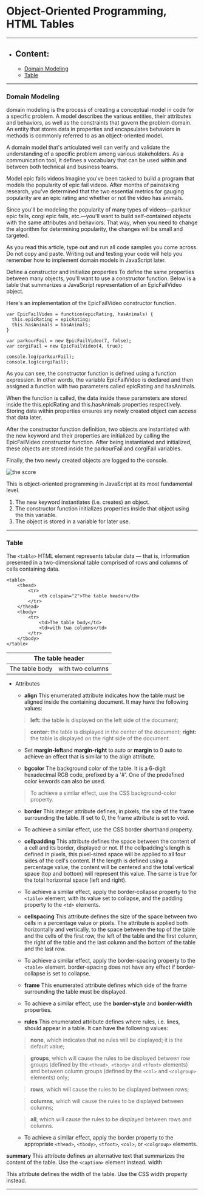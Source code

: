 # Object-Oriented Programming, HTML Tables

-------

* ## Content:
    * [Domain Modeling](#domain-modeling)
    * [Table](#table)

----------

### Domain Modeling

domain modeling is the process of creating a conceptual model in code for a specific problem. A model describes the various entities, their attributes and behaviors, as well as the constraints that govern the problem domain. An entity that stores data in properties and encapsulates behaviors in methods is commonly referred to as an object-oriented model.

A domain model that's articulated well can verify and validate the understanding of a specific problem among various stakeholders. As a communication tool, it defines a vocabulary that can be used within and between both technical and business teams.

Model epic fails videos
Imagine you've been tasked to build a program that models the popularity of epic fail videos. After months of painstaking research, you've determined that the two essential metrics for gauging popularity are an epic rating and whether or not the video has animals.

Since you'll be modeling the popularity of many types of videos—parkour epic fails, corgi epic fails, etc.—you'll want to build self-contained objects with the same attributes and behaviors. That way, when you need to change the algorithm for determining popularity, the changes will be small and targeted.

As you read this article, type out and run all code samples you come across. Do not copy and paste. Writing out and testing your code will help you remember how to implement domain models in JavaScript later.

Define a constructor and initialize properties
To define the same properties between many objects, you'll want to use a constructor function. Below is a table that summarizes a JavaScript representation of an EpicFailVideo object.

Here's an implementation of the EpicFailVideo constructor function.

```
var EpicFailVideo = function(epicRating, hasAnimals) {
  this.epicRating = epicRating;
  this.hasAnimals = hasAnimals;
}

var parkourFail = new EpicFailVideo(7, false);
var corgiFail = new EpicFailVideo(4, true);

console.log(parkourFail);
console.log(corgiFail);
```

As you can see, the constructor function is defined using a function expression. In other words, the variable EpicFailVideo is declared and then assigned a function with two parameters called epicRating and hasAnimals.

When the function is called, the data inside these parameters are stored inside the this.epicRating and this.hasAnimals properties respectively. Storing data within properties ensures any newly created object can access that data later.

After the constructor function definition, two objects are instantiated with the new keyword and their properties are initialized by calling the EpicFailVideo constructor function. After being instantiated and initialized, these objects are stored inside the parkourFail and corgiFail variables.

Finally, the two newly created objects are logged to the console.

![the score](https://camo.githubusercontent.com/55928963ae0dc919186799ab35c1cd669724ddbeb0658d0ca4b9e79b38e1804e/68747470733a2f2f692e696d6775722e636f6d2f47326250456c462e706e67)


This is object-oriented programming in JavaScript at its most fundamental level.

1. The new keyword instantiates (i.e. creates) an object.
2. The constructor function initializes properties inside that object using the this variable.
3. The object is stored in a variable for later use.

-------------

### Table

The ``<table>`` HTML element represents tabular data — that is, information presented in a two-dimensional table comprised of rows and columns of cells containing data.

```
<table>
    <thead>
        <tr>
            <th colspan="2">The table header</th>
        </tr>
    </thead>
    <tbody>
        <tr>
            <td>The table body</td>
            <td>with two columns</td>
        </tr>
    </tbody>
</table>
```
<table>
    <thead>
        <tr>
            <th colspan="2">The table header</th>
        </tr>
    </thead>
    <tbody>
        <tr>
            <td>The table body</td>
            <td>with two columns</td>
        </tr>
    </tbody>
</table>

* Attributes
    * **align**  This enumerated attribute indicates how the table must be aligned inside the containing document. It may have the following values:

    > **left:** the table is displayed on the left side of the document;

    > **center:** the table is displayed in the center of the document;
    > **right:** the table is displayed on the right side of the document.

    * Set **margin-left**and **margin-right** to auto or **margin** to 0 auto to achieve an effect that is similar to the align attribute.

    * **bgcolor**  The background color of the table. It is a 6-digit hexadecimal RGB code, prefixed by a '#'. One of the predefined color kewords can also be used.

    > To achieve a similar effect, use the CSS background-color property.

    * **border** This integer attribute defines, in pixels, the size of the frame surrounding the table. If set to 0, the frame attribute is set to void.

    * To achieve a similar effect, use the CSS border shorthand property.

    * **cellpadding**  This attribute defines the space between the content of a cell and its border, displayed or not. If the cellpadding's length is defined in pixels, this pixel-sized space will be applied to all four sides of the cell's content. If the length is defined using a percentage value, the content will be centered and the total vertical space (top and bottom) will represent this value. The same is true for the total horizontal space (left and right).

    * To achieve a similar effect, apply the border-collapse property to the ``<table>`` element, with its value set to collapse, and the padding property to the ``<td>`` elements.

    * **cellspacing**  This attribute defines the size of the space between two cells in a percentage value or pixels. The attribute is applied both horizontally and vertically, to the space between the top of the table and the cells of the first row, the left of the table and the first column, the right of the table and the last column and the bottom of the table and the last row.

    * To achieve a similar effect, apply the border-spacing property to the ``<table>`` element. border-spacing does not have any effect if border-collapse is set to collapse.

    * **frame**  This enumerated attribute defines which side of the frame surrounding the table must be displayed.

    * To achieve a similar effect, use the **border-style** and **border-width** properties.

    * **rules** This enumerated attribute defines where rules, i.e. lines, should appear in a table. It can have the following values:

    > **none**, which indicates that no rules will be displayed; it is the default value;

    > **groups**, which will cause the rules to be displayed between row groups (defined by the ``<thead>``, ``<tbody>`` and ``<tfoot>`` elements) and between column groups (defined by the ``<col>`` and ``<colgroup>`` elements) only;

    > **rows**, which will cause the rules to be displayed between rows;

    > **columns**, which will cause the rules to be displayed between columns;

    > **all**, which will cause the rules to be displayed between rows and columns.

    * To achieve a similar effect, apply the border property to the appropriate ``<thead>``, ``<tbody>``, ``<tfoot>``, ``<col>``, or ``<colgroup>`` elements.

**summary** 
This attribute defines an alternative text that summarizes the content of the table. Use the ``<caption>`` element instead.
width 

This attribute defines the width of the table. Use the CSS width property instead.

--------------